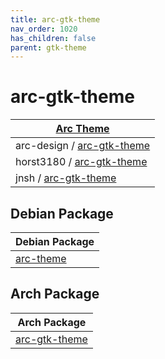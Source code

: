 ```yaml
---
title: arc-gtk-theme
nav_order: 1020
has_children: false
parent: gtk-theme
---
```



# arc-gtk-theme

| [Arc Theme](https://samwhelp.github.io/note-about-theme/read/desktop-theme/themes/arc-theme.html) |
| --- |
| arc-design / [arc-gtk-theme](https://github.com/arc-design/arc-theme) |
| horst3180 / [arc-gtk-theme](https://github.com/horst3180/arc-theme) |
| jnsh / [arc-gtk-theme](https://github.com/jnsh/arc-theme)|


## Debian Package

| Debian Package |
| --- |
| [arc-theme](https://packages.debian.org/stable/arc-theme)


## Arch Package

| Arch Package |
| --- |
| [arc-gtk-theme](https://archlinux.org/packages/extra/any/arc-gtk-theme/)
